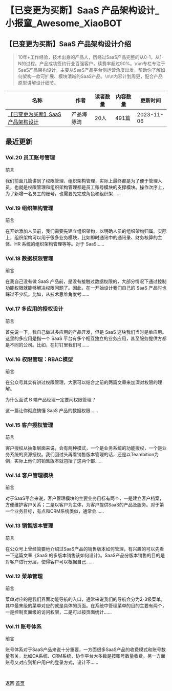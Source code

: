 # 【已变更为买断】SaaS 产品架构设计_小报童_Awesome_XiaoBOT

## 【已变更为买断】SaaS 产品架构设计介绍
> 10年+工作经验，技术出身的产品人，历经过SaaS产品完整的从0-1，从1-N的过程。产品成功签约行业百强客户，续费率超过90%。\n\n专栏专注于SaaS产品架构设计，主要从SaaS产品平台侧运营角度出发，帮助你了解如何架构一款可扩展、模块清晰的SaaS产品。\n\n内容计划周更，配合产品原型讲解设计细节。  
  


|名称|作者|读者数量|内容数量|更新时间|
|---|---|---|---|---|
|[【已变更为买断】SaaS 产品架构设计](https://xiaobot.net/p/SaaSArch?refer=9c3f1c95-a052-465a-9902-f6d75080262a)|产品海豚湾|20人|491篇|2023-11-06|

## 最近更新
### Vol.20 员工账号管理

前言

我们前面几篇讲到了权限管理、组织架构管理，实际上最终都是为了便于管理人员，也就是权限管理和组织架构管理都是员工账号模块的支撑模块。操作次序上，为了新增一名员工的账号，也需要先完成角色和组织架......

### Vol.19 组织架构管理

前言

在开始添加人员前，我们需要先建立组织架构，以明确人员的组织架构归属。实际上，组织架构可以用于很多业务模块，比如即时通讯中的通讯录、财务核算的主体、HR
系统的组织架构管理等等。对于 SaaS......

### Vol.18 数据权限管理

前言

在我自己没有做 SaaS 产品前，是没有接触过数据权限的，大部分情况下通过控制功能权限就能够解决权限问题了。因此，在一开始设计我们自己的 SaaS
产品时也踩过不少坑。比如，从技术思维角度考......

### Vol.17 多应用的授权设计

前言

首先说一下，我自己做过多应用的产品开发，但是 SaaS 这块我们当时是单应用。这里的多应用是指一个 SaaS
平台有多个相互独立的业务应用，甚至服务提供方都是不同的公司。比如，在钉钉里我们可......

### Vol.16 权限管理：RBAC模型

前言

在公众号其实有讲过权限管理，大家可以结合之前的两篇文章来加深对权限的理解。

为什么面试 B 端产品经理一定要问权限管理？

这一篇让你彻底搞懂 SaaS 产品的数据权限......

### Vol.15 客户授权管理

前言

客户授权从抽象层面来说，会有两种模式，一个是业务系统的功能授权，一个是业务系统的资源授权。我们回过头再看销售版本管理的话，还是以Teambition为例，实际上他们的销售版本就包括了这两个部......

### Vol.14 客户管理模块

前言

对于SaaS平台来说，客户管理模块的主要业务目标有两个，一是建立客户档案，方便维护客户关系；二是以客户为主体，为客户提供SaaS的产品及服务。对于第一个业务目标，有点和CRM系统类似，通常会......

### Vol.13 销售版本管理

前言

在公众号上曾经简要地介绍过SaaS产品的销售版本如何管理，有兴趣的可以先看一下这篇文章《SaaS
的多版本销售该如何设计》。SaaS产品分版本销售的目的是对客户进行分层，使得客户可以根据自己......

### Vol.12 菜单管理

前言

菜单对应的是我们界面功能导航的入口，通常来说我们的导航会分为2-3级菜单，其中最末级的菜单对应的就是具体的页面。在系统中管理菜单的目的主要有两个，一是控制页面级的访问权限，二是可以按页面统计......

### Vol.11 账号体系

前言

账号体系对于SaaS产品来说十分重要，一方面很多SaaS产品的收费模式和账号数量有关，比如OA系统、CRM系统、协作平台大多数是按账号数量收费。另一方面账号又对应到租户用户的登录方式，设计不......


<a href="https://github.com/Reno9527/awesome-xiaobot" style="color: white; text-decoration: none;">awesome-xiaobot</a>

返回 [首页](../README.md)
